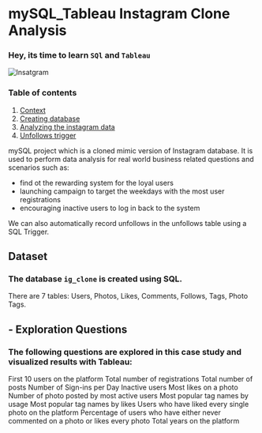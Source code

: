 # mySQL_Tableau Instagram Clone Analysis
### Hey, its time to learn `SQl` and `Tableau`

![Insatgram](https://cdn-icons-png.flaticon.com/128/1384/1384063.png)

### Table of contents
1. [Context](https://github.com/Kiariemuiruri/mySQL-Instagram_clone/blob/main/README.md)
2. [Creating database](https://github.com/Kiariemuiruri/mySQL-Instagram_clone/blob/main/ig_clone.sql)
3. [Analyzing the instagram data](https://github.com/Kiariemuiruri/mySQL-Instagram_clone/blob/main/instagram%20clone%20project.sql)
4. [Unfollows trigger](https://github.com/Kiariemuiruri/mySQL-Instagram_clone/blob/main/Unfollow%20Trigger.sql)

mySQL project which is a cloned mimic version of Instagram database. It is used to perform data analysis for real world business related questions and scenarios such as:
* find ot the rewarding system for the loyal users
* launching campaign to target the weekdays with the most user registrations
* encouraging inactive users to log in back to the system

We can also automatically record unfollows in the unfollows table using a SQL Trigger.


## Dataset
### The database `ig_clone` is created using SQL.
There are 7 tables: Users, Photos, Likes, Comments, Follows, Tags, Photo Tags.

## - Exploration Questions
### The following questions are explored in this case study and visualized results with Tableau:

First 10 users on the platform
Total number of registrations
Total number of posts
Number of Sign-ins per Day
Inactive users
Most likes on a photo
Number of photo posted by most active users
Most popular tag names by usage
Most popular tag names by likes
Users who have liked every single photo on the platform
Percentage of users who have either never commented on a photo or likes every photo
Total years on the platform
